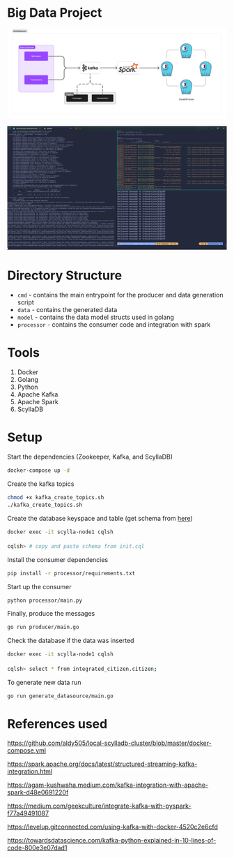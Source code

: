 # Big Data Project

![Architecture](.github/architecture.png)

![Example](.github/example.png)

# Directory Structure

- `cmd` - contains the main entrypoint for the producer and data generation script
- `data` - contains the generated data
- `model` - contains the data model structs used in golang
- `processor` - contains the consumer code and integration with spark

# Tools

1. Docker
2. Golang
3. Python
4. Apache Kafka
5. Apache Spark
6. ScyllaDB

# Setup

Start the dependencies (Zookeeper, Kafka, and ScyllaDB)

```bash
docker-compose up -d
```

Create the kafka topics

```bash
chmod +x kafka_create_topics.sh
./kafka_create_topics.sh
```

Create the database keyspace and table (get schema from [here](init.cql))

```bash
docker exec -it scylla-node1 cqlsh

cqlsh> # copy and paste schema from init.cql
```

Install the consumer dependencies

```bash
pip install -r processor/requirements.txt
```

Start up the consumer

```
python processor/main.py
```

Finally, produce the messages

```bash
go run producer/main.go
```

Check the database if the data was inserted

```bash
docker exec -it scylla-node1 cqlsh

cqlsh> select * from integrated_citizen.citizen;
```

To generate new data run

```bash
go run generate_datasource/main.go
```

# References used

https://github.com/aldy505/local-scylladb-cluster/blob/master/docker-compose.yml

https://spark.apache.org/docs/latest/structured-streaming-kafka-integration.html

https://agam-kushwaha.medium.com/kafka-integration-with-apache-spark-d48e0691220f

https://medium.com/geekculture/integrate-kafka-with-pyspark-f77a49491087

https://levelup.gitconnected.com/using-kafka-with-docker-4520c2e6cfd

https://towardsdatascience.com/kafka-python-explained-in-10-lines-of-code-800e3e07dad1